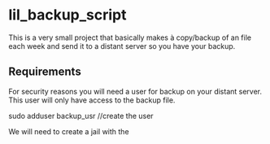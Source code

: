 # lil_backup_script
This is a very small project that basically makes à copy/backup of an file each week and send it to a distant server so you have your backup. 

## Requirements

For security reasons you will need a user for backup on your distant server. This user will only have access to the backup file.

  sudo adduser backup_usr     //create the user 

We will need to create a jail with the 

